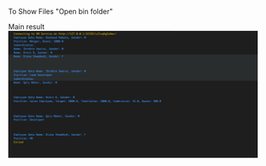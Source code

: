 To Show Files "Open bin folder"

Main result
![alt text](https://github.com/qais-abumwais/srp-ocp-training-dart/blob/master/images/result.png?raw=true)
